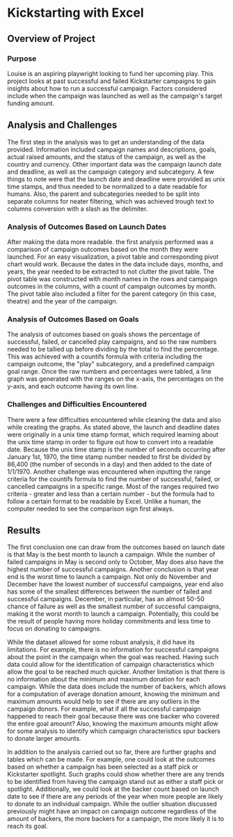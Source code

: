 # Kickstarting with Excel
## Overview of Project
### Purpose
Louise is an aspiring playwright looking to fund her upcoming play. This project looks at past successful and failed Kickstarter campaigns to gain insights about how to run a successful campaign. Factors considered include when the campaign was launched as well as the campaign's target funding amount.
## Analysis and Challenges
The first step in the analysis was to get an understanding of the data provided. Information included campaign names and descriptions, goals, actual raised amounts, and the status of the campaign, as well as the country and currency. Other important data was the campaign launch date and deadline, as well as the campaign category and subcategory. A few things to note were that the launch date and deadline were provided as unix time stamps, and thus needed to be normalized to a date readable for humans. Also, the parent and subcategories needed to be split into separate columns for neater filtering, which was achieved trough text to columns conversion with a slash as the delimiter.
### Analysis of Outcomes Based on Launch Dates
After making the data more readable. the first analysis performed was a comparison of campaign outcomes based on the month they were launched. For an easy visualization, a pivot table and corresponding pivot chart would work. Because the dates in the data include days, months, and years, the year needed to be extracted to not clutter the pivot table. The pivot table was constructed with month names in the rows and campaign outcomes in the columns, with a count of campaign outcomes by month. The pivot table also included a filter for the parent category (in this case, theatre) and the year of the campaign.
### Analysis of Outcomes Based on Goals
The analysis of outcomes based on goals shows the percentage of successful, failed, or cancelled play campaigns, and so the raw numbers needed to be tallied up before dividing by the total to find the percentage. This was achieved with a countifs formula with criteria including the campaign outcome, the "play" subcategory, and a predefined campaign goal range. Once the raw numbers and percentages were tabled, a line graph was generated with the ranges on the x-axis, the percentages on the y-axis, and each outcome having its own line. 
### Challenges and Difficulties Encountered
There were a few difficulties encountered while cleaning the data and also while creating the graphs. As stated above, the launch and deadline dates were originally in a unix time stamp format, which required learning about the unix time stamp in order to figure out how to convert into a readable date. Because the unix time stamp is the number of seconds occurring after January 1st, 1970, the time stamp number needed to first be divided by 86,400 (the number of seconds in a day) and then added to the date of 1/1/1970. Another challenge was encountered when inputting the range criteria for the countifs formula to find the number of successful, failed, or cancelled campaigns in a specific range. Most of the ranges required two criteria - greater and less than a certain number - but the formula had to follow a certain format to be readable by Excel. Unlike a human, the computer needed to see the comparison sign first always.
## Results
The first conclusion one can draw from the outcomes based on launch date is that May is the best month to launch a campaign. While the number of failed campaigns in May is second only to October, May does also have the highest number of successful campaigns. Another conclusion is that year end is the worst time to launch a campaign. Not only do November and December have the lowest number of successful campaigns, year end also has some of the smallest differences between the number of failed and successful campaigns. December, in particular, has an almost 50-50 chance of failure as well as the smallest number of successful campaigns, making it the worst month to launch a campaign. Potentially, this could be the result of people having more holiday commitments and less time to focus on donating to campaigns.

While the dataset allowed for some robust analysis, it did have its limitations. For example, there is no information for successful campaigns about the point in the campaign when the goal was reached. Having such data could allow for the identification of campaign characteristics which allow the goal to be reached much quicker. Another limitation is that there is no information about the minimum and maximum donation for each campaign. While the data does include the number of backers, which allows for a computation of average donation amount, knowing the minimum and maximum amounts would help to see if there are any outliers in the campaign donors. For example, what if all the successful campaign happened to reach their goal because there was one backer who covered the entire goal amount? Also, knowing the maximum amounts might allow for some analysis to identify which campaign characteristics spur backers to donate larger amounts.

In addition to the analysis carried out so far, there are further graphs and tables which can be made. For example, one could look at the outcomes based on whether a campaign has been selected as a staff pick or Kickstarter spotlight. Such graphs could show whether there are any trends to be identified from having the campaign stand out as either a staff pick or spotlight. Additionally, we could look at the backer count based on launch date to see if there are any periods of the year when more people are likely to donate to an individual campaign. While the outlier situation discussed previously might have an impact on campaign outcome regardless of the amount of backers, the more backers for a campaign, the more likely it is to reach its goal.
